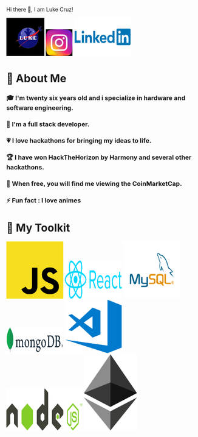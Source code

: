 Hi there 👋, I am Luke Cruz!


<a href="https://linkfly.to/lukecr"><img padding=20px src="./images/luke-logo.jpeg" alt="More" width="100" height="100"></a>
<a href="https://www.instagram.com/lukecruzof/"><img padding=20px src="./images/Instagram-logo.jpeg" alt="Instagram" width="70" height="70"></a>
<a href=""><img style="padding=5px;" src="./images/Linkedin-Logo.png" alt="Linkedin" width="150" height="100"></a>



<h1 style="color=red;">👦 About Me</h1>


<h3>🎓 I'm twenty six years old and i specialize in hardware and software engineering.</h3>
<h3>🔨 I'm a full stack developer.</h3>
<h3>💗 I love hackathons for bringing my ideas to life.</h3>
<h3>🏆 I have won HackTheHorizon by Harmony and several other hackathons.</h3>
<h3>🚀 When free, you will find me  viewing the CoinMarketCap.</h3>
<h3>⚡ Fun fact : I love animes</h3>

<h1>🧰 My Toolkit</h1>

<img style="display=block;" src="./images/js-logo.png" alt="js" width="150" height="150"/>
<img src="./images/react-logo.png" alt="react" width="150" height="100"/>
<img src="/images/MySQL-logo.png" alt="SQL" width="150" height="150"/><br/>
<img src="./images/mogo-logo.png" alt="mongodb" width="150" height="70"/>
<img src="./images/vscode-logo.png" alt="vscode" width="150" height="140"/>
<img src="/images/node-logo.png" alt="nodejs" width="200" height="110"/>
<img src="./images/ethereum-logo.png" alt="ethereum" width="140" height="200"/>

